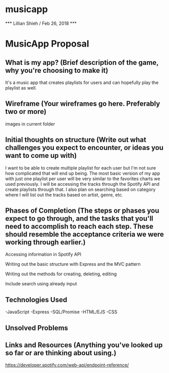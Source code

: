# musicapp

*** Lillian Shieh / Feb 26, 2018 ***  

# MusicApp Proposal  
## What is my app?  (Brief description of the game, why you're choosing to make it)  
  It's a music app that creates playlists for users and can hopefully play the playlist as well.
  
## Wireframe  (Your wireframes go here. Preferably two or more) 
images in current folder

## Initial thoughts on structure  (Write out what challenges you expect to encounter, or ideas you want to come up with)
  I want to be able to create multiple playlist for each user but I'm not sure how complicated that will end up being.  The most basic version of my app with just one playlist per user will be very similar to the favorites charts we used previously.  I will be accessing the tracks through the Spotify API and create playlists through that. I also plan on searching based on category where I will list out the tracks based on artist, genre, etc.  

## Phases of Completion  (The steps or phases you expect to go through, and the tasks that you'll need to accomplish to reach each step. These should resemble the acceptance criteria we were working through earlier.)  
Accessing information in Spotify API

Writing out the basic structure with Express and the MVC pattern

Writing out the methods for creating, deleting, editing

Include search using already input

## Technologies Used
-JavaScript
-Express
-SQL/Promise
-HTML/EJS
-CSS

## Unsolved Problems

## Links and Resources  (Anything you've looked up so far or are thinking about using.)
https://developer.spotify.com/web-api/endpoint-reference/
